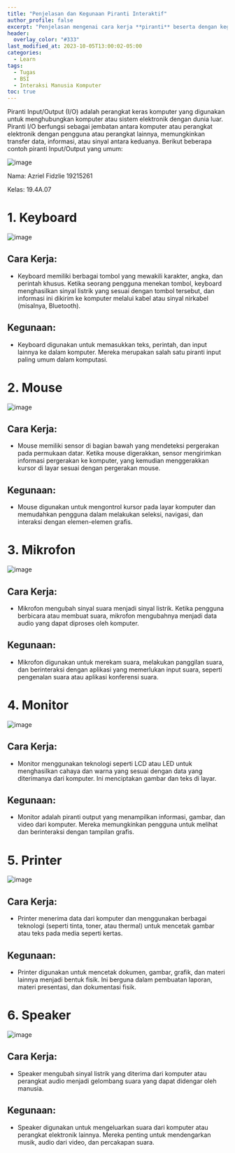 ```yaml
---
title: "Penjelasan dan Kegunaan Piranti Interaktif"
author_profile: false
excerpt: "Penjelasan mengenai cara kerja **piranti** beserta dengan kegunaan."
header:
  overlay_color: "#333"
last_modified_at: 2023-10-05T13:00:02-05:00
categories:
  - Learn
tags:
  - Tugas
  - BSI
  - Interaksi Manusia Komputer
toc: true
---
```


Piranti Input/Output (I/O) adalah perangkat keras komputer yang digunakan untuk menghubungkan komputer atau sistem elektronik dengan dunia luar. Piranti I/O berfungsi sebagai jembatan antara komputer atau perangkat elektronik dengan pengguna atau perangkat lainnya, memungkinkan transfer data, informasi, atau sinyal antara keduanya. Berikut beberapa contoh piranti Input/Output yang umum:

![image](https://github.com/azrielbsi/azrielbsi.github.io/assets/126305178/b4edd797-18cd-4980-976a-3938b0e1d9b8)

Nama: Azriel Fidzlie 19215261 

Kelas: 19.4A.07

# 1. Keyboard

![image](https://github.com/azrielbsi/azrielbsi.github.io/assets/126305178/03c57d88-de45-4d28-baea-fd3ece6acd3e)

## Cara Kerja:
- Keyboard memiliki berbagai tombol yang mewakili karakter, angka, dan perintah khusus. Ketika seorang pengguna menekan tombol, keyboard menghasilkan sinyal listrik yang sesuai dengan tombol tersebut, dan informasi ini dikirim ke komputer melalui kabel atau sinyal nirkabel (misalnya, Bluetooth).

## Kegunaan:
- Keyboard digunakan untuk memasukkan teks, perintah, dan input lainnya ke dalam komputer. Mereka merupakan salah satu piranti input paling umum dalam komputasi.

# 2. Mouse

![image](https://github.com/azrielbsi/azrielbsi.github.io/assets/126305178/db7c224d-7013-4b39-aab6-d95c89300d1c)

## Cara Kerja:
- Mouse memiliki sensor di bagian bawah yang mendeteksi pergerakan pada permukaan datar. Ketika mouse digerakkan, sensor mengirimkan informasi pergerakan ke komputer, yang kemudian menggerakkan kursor di layar sesuai dengan pergerakan mouse.

## Kegunaan:
- Mouse digunakan untuk mengontrol kursor pada layar komputer dan memudahkan pengguna dalam melakukan seleksi, navigasi, dan interaksi dengan elemen-elemen grafis.

# 3. Mikrofon

![image](https://github.com/azrielbsi/azrielbsi.github.io/assets/126305178/50d12b2c-27bd-475d-a7bc-19cb8479915a)

## Cara Kerja:
- Mikrofon mengubah sinyal suara menjadi sinyal listrik. Ketika pengguna berbicara atau membuat suara, mikrofon mengubahnya menjadi data audio yang dapat diproses oleh komputer.

## Kegunaan:
- Mikrofon digunakan untuk merekam suara, melakukan panggilan suara, dan berinteraksi dengan aplikasi yang memerlukan input suara, seperti pengenalan suara atau aplikasi konferensi suara.

# 4. Monitor

![image](https://github.com/azrielbsi/azrielbsi.github.io/assets/126305178/daede489-062e-4ee6-8cb7-a81a13d5ed37)

## Cara Kerja:
- Monitor menggunakan teknologi seperti LCD atau LED untuk menghasilkan cahaya dan warna yang sesuai dengan data yang diterimanya dari komputer. Ini menciptakan gambar dan teks di layar.

## Kegunaan:
- Monitor adalah piranti output yang menampilkan informasi, gambar, dan video dari komputer. Mereka memungkinkan pengguna untuk melihat dan berinteraksi dengan tampilan grafis.

# 5. Printer

![image](https://github.com/azrielbsi/azrielbsi.github.io/assets/126305178/529ac7ee-2ae9-48a7-a43a-57d24355c3da)

## Cara Kerja:
- Printer menerima data dari komputer dan menggunakan berbagai teknologi (seperti tinta, toner, atau thermal) untuk mencetak gambar atau teks pada media seperti kertas.

## Kegunaan:
- Printer digunakan untuk mencetak dokumen, gambar, grafik, dan materi lainnya menjadi bentuk fisik. Ini berguna dalam pembuatan laporan, materi presentasi, dan dokumentasi fisik.

# 6. Speaker

![image](https://github.com/azrielbsi/azrielbsi.github.io/assets/126305178/1fb2c6a5-de57-4f93-8818-314324a627c7)

## Cara Kerja:
- Speaker mengubah sinyal listrik yang diterima dari komputer atau perangkat audio menjadi gelombang suara yang dapat didengar oleh manusia.

## Kegunaan:
-  Speaker digunakan untuk mengeluarkan suara dari komputer atau perangkat elektronik lainnya. Mereka penting untuk mendengarkan musik, audio dari video, dan percakapan suara.
